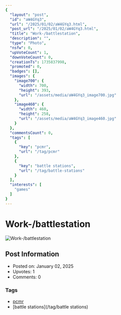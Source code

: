```yaml
---
{
  "layout": "post",
  "id": "aW4GYq3",
  "url": "/2025/01/02/aW4GYq3.html",
  "post_url": "/2025/01/02/aW4GYq3.html",
  "title": "Work-/battlestation",
  "description": "",
  "type": "Photo",
  "nsfw": 0,
  "upVoteCount": 1,
  "downVoteCount": 0,
  "creationTs": 1735837998,
  "promoted": 0,
  "badges": [],
  "images": {
    "image700": {
      "width": 700,
      "height": 393,
      "url": "/assets/media/aW4GYq3_image700.jpg"
    },
    "image460": {
      "width": 460,
      "height": 258,
      "url": "/assets/media/aW4GYq3_image460.jpg"
    }
  },
  "commentsCount": 0,
  "tags": [
    {
      "key": "pcmr",
      "url": "/tag/pcmr"
    },
    {
      "key": "battle stations",
      "url": "/tag/battle-stations"
    }
  ],
  "interests": [
    "games"
  ]
}
---
```


# Work-/battlestation

![Work-/battlestation](/assets/media/aW4GYq3_image700.jpg)

## Post Information

- Posted on: January 02, 2025
- Upvotes: 1
- Comments: 0

### Tags

- [pcmr](/tag/pcmr)
- [battle stations](/tag/battle stations)
